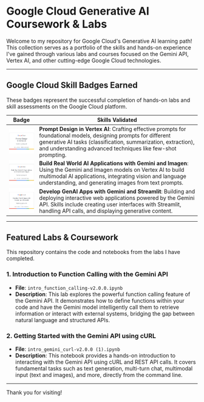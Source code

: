 # Google Cloud Generative AI Coursework & Labs

Welcome to my repository for Google Cloud's Generative AI learning path! This collection serves as a portfolio of the skills and hands-on experience I've gained through various labs and courses focused on the Gemini API, Vertex AI, and other cutting-edge Google Cloud technologies.

---

## Google Cloud Skill Badges Earned

These badges represent the successful completion of hands-on labs and skill assessments on the Google Cloud platform.

| Badge | Skills Validated |
| :---: | --- |
| <img src="prompt-design-in-vertex-ai-skill-badge.png" alt="Prompt Design in Vertex AI" width="150"> | **Prompt Design in Vertex AI**: Crafting effective prompts for foundational models, designing prompts for different generative AI tasks (classification, summarization, extraction), and understanding advanced techniques like few-shot prompting. |
| <img src="build-real-world-ai-applications-with-gemini-and-im.png" alt="Build Real World AI Applications with Gemini and Imagen" width="150"> | **Build Real World AI Applications with Gemini and Imagen**: Using the Gemini and Imagen models on Vertex AI to build multimodal AI applications, integrating vision and language understanding, and generating images from text prompts. |
| <img src="develop-genai-apps-with-gemini-and-streamlit-skill-.png" alt="Develop GenAI Apps with Gemini and Streamlit" width="150"> | **Develop GenAI Apps with Gemini and Streamlit**: Building and deploying interactive web applications powered by the Gemini API. Skills include creating user interfaces with Streamlit, handling API calls, and displaying generative content. |

---

## Featured Labs & Coursework

This repository contains the code and notebooks from the labs I have completed.

### 1. Introduction to Function Calling with the Gemini API

* **File**: `intro_function_calling-v2.0.0.ipynb`
* **Description**: This lab explores the powerful function calling feature of the Gemini API. It demonstrates how to define functions within your code and have the Gemini model intelligently call them to retrieve information or interact with external systems, bridging the gap between natural language and structured APIs.

### 2. Getting Started with the Gemini API using cURL

* **File**: `intro_gemini_curl-v2.0.0 (1).ipynb`
* **Description**: This notebook provides a hands-on introduction to interacting with the Gemini API using cURL and REST API calls. It covers fundamental tasks such as text generation, multi-turn chat, multimodal input (text and images), and more, directly from the command line.

---

Thank you for visiting!
